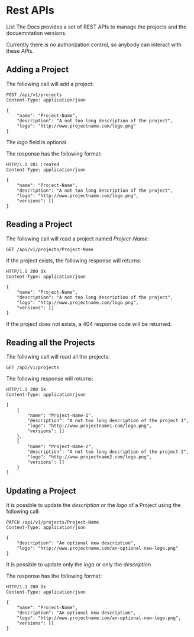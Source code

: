 # Rest APIs

List The Docs provides a set of REST APIs to manage the projects and the docuemntation versions.

Currently there is no authorization control, so anybody can interact with these APIs.

## Adding a Project

The following call will add a project:

    POST /api/v1/projects
    Content-Type: application/json

    {
        "name": "Project-Name",
        "description": "A not too long description of the project",
        "logo": "http://www.projectname.com/logo.png"
    }

The *logo* field is optional.

The response has the following format:

    HTTP/1.1 201 Created
    Content-Type: application/json
    
    {
        "name": "Project-Name",
        "description": "A not too long description of the project",
        "logo": "http://www.projectname.com/logo.png",
        "versions": []
    }


## Reading a Project

The following call will read a project named *Project-Name*:

    GET /api/v1/projects/Project-Name

If the project exists, the following response will returns:

    HTTP/1.1 200 Ok
    Content-Type: application/json
    
    {
        "name": "Project-Name",
        "description": "A not too long description of the project",
        "logo": "http://www.projectname.com/logo.png",
        "versions": []
    }

If the project does not exists, a 404 response code will be returned.

## Reading all the Projects

The following call will read all the projects:

    GET /api/v1/projects

The following response will returns:

    HTTP/1.1 200 Ok
    Content-Type: application/json
    
    [
        {
            "name": "Project-Name-1",
            "description": "A not too long description of the project 1",
            "logo": "http://www.projectname1.com/logo.png",
            "versions": []
        },
        {
            "name": "Project-Name-2",
            "description": "A not too long description of the project 2",
            "logo": "http://www.projectname2.com/logo.png",
            "versions": []
        }
    ]

## Updating a Project

It is possible to update the *description* or the *logo* of a Project using the following
call:

    PATCH /api/v1/projects/Project-Name
    Content-Type: application/json

    {
        "description": "An optional new description",
        "logo": "http://www.projectname.com/an-optional-new-logo.png"
    }

It is possible to update only the *logo* or only the *description*.

The response has the following format:

    HTTP/1.1 200 Ok
    Content-Type: application/json
    
    {
        "name": "Project-Name",
        "description": "An optional new description",
        "logo": "http://www.projectname.com/an-optional-new-logo.png",
        "versions": []
    }